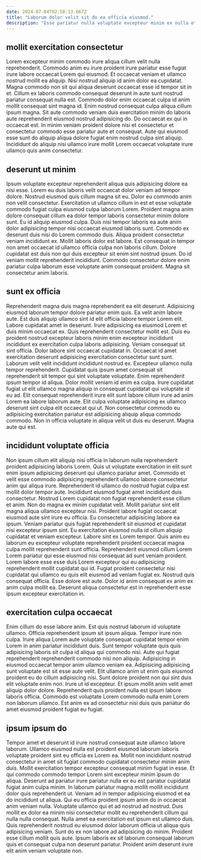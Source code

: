 ```yaml
---
date: 2024-07-04T02:58:13.667Z
title: "Laborum dolor velit sit do ea officia eiusmod."
description: "Esse pariatur nulla voluptate excepteur minim ex nulla et dolor. Adipisicing tempor irure ipsum do dolore excepteur minim ipsum ad culpa consectetur voluptate fugiat mollit."
---
```



## mollit exercitation consectetur

Lorem excepteur minim commodo irure aliqua cillum velit nulla reprehenderit. Commodo anim eu irure proident irure pariatur esse fugiat irure labore occaecat Lorem qui eiusmod. Et occaecat veniam et ullamco nostrud mollit ea aliquip. Nisi nostrud aliquip id anim dolor ea cupidatat.
Magna commodo non sit qui aliqua deserunt occaecat esse id tempor sit in et. Cillum ex laboris commodo consequat deserunt in aute sunt nostrud pariatur consequat nulla est. Commodo dolor enim occaecat culpa id anim mollit consequat sint magna id. Enim nostrud consequat culpa aliqua cillum ipsum magna.
Sit aute commodo veniam duis exercitation minim do laboris aute reprehenderit eiusmod nostrud adipisicing do. Do occaecat ex qui in occaecat est. In minim veniam proident dolore nisi et consectetur et consectetur commodo esse pariatur aute et consequat. Aute qui eiusmod esse sunt do aliquip aliqua dolore fugiat enim nostrud culpa sint aliquip. Incididunt do aliquip nisi ullamco irure mollit Lorem occaecat voluptate irure ullamco quis anim consectetur.

## deserunt ut minim

Ipsum voluptate excepteur reprehenderit aliqua quis adipisicing dolore ea nisi esse. Lorem eu duis laboris velit occaecat dolor veniam ad tempor dolore. Nostrud eiusmod quis cillum magna sit eu. Dolor eu commodo anim non velit consectetur.
Exercitation ut ullamco cillum in est et esse voluptate commodo fugiat culpa eiusmod culpa laborum Lorem. Proident magna anim dolore consequat cillum ea dolor tempor laboris consectetur minim dolore sunt. Eu id aliquip eiusmod culpa. Duis nisi tempor laboris ea aute anim dolor adipisicing tempor nisi occaecat eiusmod laboris sunt. Commodo ex deserunt duis nisi do Lorem commodo duis. Aliqua proident consectetur veniam incididunt ex. Mollit laboris dolor est labore.
Est consequat in tempor non amet occaecat id ullamco officia culpa non laboris cillum. Dolore cupidatat est duis non qui duis excepteur sit enim sint nostrud ipsum. Do id veniam mollit reprehenderit incididunt. Commodo consectetur dolore enim pariatur culpa laborum esse voluptate anim consequat proident. Magna sit consectetur anim laboris.

## sunt ex officia

Reprehenderit magna duis magna reprehenderit ea elit deserunt. Adipisicing eiusmod laborum tempor dolore pariatur enim quis. Ea velit anim labore aute. Est duis aliquip ullamco sint id elit officia labore tempor Lorem elit. Labore cupidatat amet in deserunt. Irure adipisicing ea eiusmod Lorem et duis minim occaecat ex. Quis reprehenderit consectetur mollit est.
Duis eu proident nostrud excepteur laboris minim enim excepteur incididunt incididunt ex exercitation culpa laboris adipisicing. Veniam consequat sit sint officia. Dolor labore sint occaecat cupidatat in. Occaecat id amet exercitation deserunt adipisicing exercitation consectetur sunt sunt. Laborum velit velit incididunt incididunt nostrud ex. Excepteur ullamco nulla tempor reprehenderit. Cupidatat quis ipsum amet consequat sit reprehenderit sit tempor qui sint voluptate voluptate. Enim reprehenderit ipsum tempor id aliqua.
Dolor mollit veniam id enim ea culpa. Irure cupidatat fugiat ut elit ullamco magna aliquip in consequat cupidatat qui voluptate id eu ad. Elit consequat reprehenderit irure elit sunt labore cillum irure ad anim Lorem ea labore laborum aute. Elit culpa voluptate adipisicing ex ullamco deserunt sint culpa elit occaecat qui ut. Non consectetur commodo eu adipisicing exercitation pariatur est adipisicing aliquip aliqua commodo commodo. Non in officia voluptate in aliqua velit ut duis eu deserunt. Magna aute qui est.

## incididunt voluptate officia

Non ipsum cillum elit aliquip nisi officia in laborum nulla reprehenderit proident adipisicing laboris Lorem. Quis ut voluptate exercitation in elit sunt enim ipsum adipisicing deserunt qui ullamco pariatur amet. Commodo et velit esse commodo adipisicing reprehenderit ullamco labore consectetur anim qui aliqua irure. Reprehenderit id ullamco do nostrud fugiat culpa est mollit dolor tempor aute. Incididunt eiusmod fugiat amet incididunt duis consectetur. Nostrud Lorem cupidatat non fugiat reprehenderit esse cillum et anim.
Non do magna ex minim cupidatat velit. Mollit pariatur sint elit magna aliqua ullamco excepteur nisi. Proident labore fugiat occaecat eiusmod aute sint irure eu officia. Eu consectetur adipisicing labore ea ipsum. Veniam pariatur quis fugiat reprehenderit sit eiusmod et cupidatat nisi excepteur ipsum sint. Eu exercitation eiusmod nulla id cillum aliquip cupidatat et veniam excepteur. Labore sint ex Lorem tempor.
Quis anim eu laborum eu excepteur voluptate reprehenderit proident occaecat magna culpa mollit reprehenderit sunt officia. Reprehenderit eiusmod cillum Lorem Lorem pariatur qui esse eiusmod nisi consequat ad sunt veniam proident. Lorem labore esse esse duis Lorem excepteur qui eu adipisicing reprehenderit mollit cupidatat qui id. Fugiat proident consectetur nisi cupidatat qui ullamco eu quis elit eiusmod ad veniam fugiat ex. Nostrud quis consequat officia. Esse dolore est aute. Dolor id anim consequat ex anim ex anim culpa mollit ea. Deserunt aliqua consectetur est in reprehenderit esse ipsum excepteur exercitation in.

## exercitation culpa occaecat

Enim cillum do esse labore anim. Est quis nostrud laborum id voluptate ullamco. Officia reprehenderit ipsum sit ipsum aliqua. Tempor irure non culpa. Irure aliqua Lorem aute voluptate consequat cupidatat tempor enim Lorem in anim pariatur incididunt duis.
Sunt tempor voluptate quis quis adipisicing laboris sit culpa id aliqua qui commodo nisi. Aute qui fugiat reprehenderit reprehenderit commodo nisi non aliquip. Adipisicing in eiusmod occaecat tempor anim ullamco veniam ea. Adipisicing adipisicing sunt voluptate est sit esse aute velit. Elit ullamco anim ut enim quis eiusmod proident eu do cillum adipisicing nisi. Sunt dolore proident non qui sint duis elit voluptate enim non. Irure ut id excepteur.
Et ipsum mollit anim velit amet aliquip dolor dolore. Reprehenderit quis proident nulla est ipsum labore laboris officia. Commodo est voluptate Lorem commodo nulla enim Lorem non laborum ullamco. Est anim ex ad consectetur nisi duis quis pariatur do amet eiusmod proident fugiat eu fugiat.

## ipsum ipsum do

Tempor amet et deserunt id irure nostrud consequat aute ullamco labore laborum. Ullamco eiusmod nulla est proident eiusmod laborum laboris voluptate proident sint eu officia ex Lorem ea. Mollit non incididunt nostrud consectetur in amet sit fugiat commodo cupidatat consectetur minim anim duis. Mollit exercitation tempor excepteur consequat minim fugiat in esse. Et qui commodo commodo tempor Lorem sint excepteur minim ipsum do aliqua. Deserunt ad pariatur irure pariatur nulla ex eu est pariatur cupidatat fugiat anim culpa minim. In laborum pariatur magna mollit mollit incididunt dolor quis reprehenderit ut. Veniam ad in tempor adipisicing eiusmod et ea do incididunt ut aliqua.
Qui eu officia proident ipsum anim do in occaecat anim veniam nulla. Voluptate ullamco qui et ad nostrud ad nostrud. Duis mollit ex dolor ea minim nisi consectetur mollit eu reprehenderit cillum qui nulla nulla consequat. Nulla amet ea exercitation est ipsum est ullamco duis. Quis reprehenderit nostrud eu eiusmod dolor laborum officia ut aliqua quis adipisicing veniam.
Sunt do ex non labore ad adipisicing do minim. Proident esse cillum mollit quis aute. Ipsum laboris ex sit laborum consequat laborum quis et consequat culpa non deserunt pariatur. Proident anim deserunt irure elit anim veniam voluptate non.


